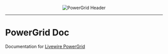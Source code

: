 <div align="center">
	<p><img  src="https://raw.githubusercontent.com/Power-Components/livewire-powergrid/main/art/header.jpg" alt="PowerGrid Header"></p>
</div>

------

# PowerGrid Doc

Documentation for [Livewire PowerGrid](https://github.com/Power-Components/livewire-powergrid)